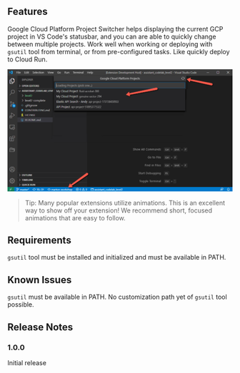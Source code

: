 ## Features

Google Cloud Platform Project Switcher helps displaying the current GCP project in VS Code's statusbar, and you can are able to quickly change between multiple projects. Work well when working or deploying with `gsutil` tool from terminal, or from pre-configured tasks. Like quickly deploy to Cloud Run. 

![status bar](images/status_bar.png)

> Tip: Many popular extensions utilize animations. This is an excellent way to show off your extension! We recommend short, focused animations that are easy to follow.

## Requirements

`gsutil` tool must be installed and initialized and must be available in PATH.

## Known Issues

`gsutil` must be available in PATH. No customization path yet of `gsutil` tool possible.  

## Release Notes

### 1.0.0

Initial release
